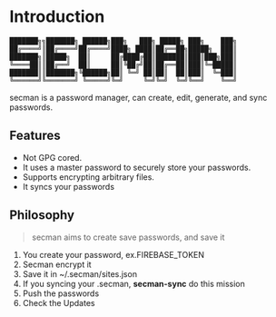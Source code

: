 # Introduction

```sm
███████╗╗███████╗ ██████╗███╗   ███╗ █████╗ ███╗    ███╗
██╔════╝║██╔════╝██╔════╝████╗ ████║██╔══██╗█████╗  ███║
███████╗║█████╗  ██║     ██╔████╔██║███████║███║███╗███║
╚════██║║██╔══╝  ██║     ██║╚██╔╝██║██╔══██║███║╚═█████║
███████║║███████╗╚██████╗██║ ╚═╝ ██║██║  ██║███║  ╚═███║
╚══════╝╚═══════╝ ╚═════╝╚═╝     ╚═╝╚═╝  ╚═╝╚══╝    ╚══╝
```

secman is a password manager, can create, edit, generate, and sync passwords.

## Features

- Not GPG cored.
- It uses a master password to securely store your passwords.
- Supports encrypting arbitrary files.
- It syncs your passwords

## Philosophy

> secman aims to create save passwords, and save it

1. You create your password, ex.FIREBASE_TOKEN
2. Secman encrypt it
3. Save it in ~/.secman/sites.json
4. If you syncing your .secman, **secman-sync** do this mission
5. Push the passwords
6. Check the Updates
